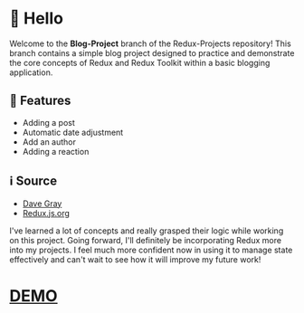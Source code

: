 # 👋 Hello

Welcome to the **Blog-Project** branch of the Redux-Projects repository! This branch contains a simple blog project designed to practice and demonstrate the core concepts of Redux and Redux Toolkit within a basic blogging application.

## 🍟 Features
- Adding a post
- Automatic date adjustment
- Add an author
- Adding a reaction


## ℹ️ Source
- [Dave Gray](https://www.youtube.com/watch?v=hI-VgEaCMyQ&list=PL0Zuz27SZ-6M1J5I1w2-uZx36Qp6qhjKo&index=4)
- [Redux.js.org](https://redux.js.org/introduction/getting-started)


I've learned a lot of concepts and really grasped their logic while working on this project. Going forward, I'll definitely be incorporating Redux more into my projects. I feel much more confident now in using it to manage state effectively and can't wait to see how it will improve my future work!


# [DEMO](https://redux-projects-5jxw.vercel.app/)
